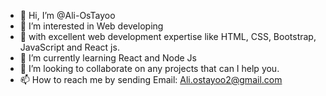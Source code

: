 - 👋 Hi, I’m @Ali-OsTayoo
- 👀 I’m interested in Web developing
- 👀 with excellent web development expertise like HTML, CSS, Bootstrap, JavaScript and React js.
- 🌱 I’m currently learning React and Node Js
- 💞️ I’m looking to collaborate on any projects that can I help you.
- 📫 How to reach me by sending Email: Ali.ostayoo2@gmail.com

<!---
Osta-Code/Osta-Code is a ✨ special ✨ repository because its `README.md` (this file) appears on your GitHub profile.
You can click the Preview link to take a look at your changes.
--->
